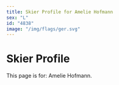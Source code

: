 ```yaml
---
title: Skier Profile for Amelie Hofmann
sex: "L"
id: "4838"
image: "/img/flags/ger.svg" 
---
```


# Skier Profile

This page is for: Amelie Hofmann.
    